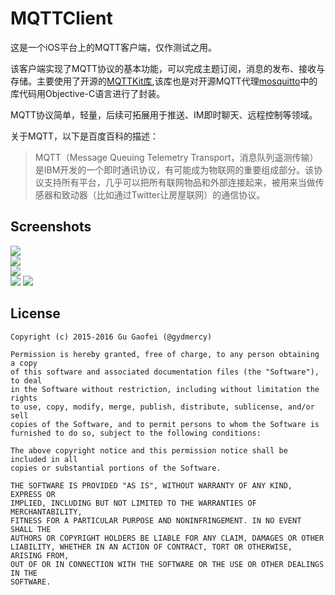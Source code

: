 # MQTTClient

这是一个iOS平台上的MQTT客户端，仅作测试之用。

该客户端实现了MQTT协议的基本功能，可以完成主题订阅，消息的发布、接收与存储。主要使用了开源的[MQTTKit库](https://github.com/mobile-web-messaging/MQTTKit.git),该库也是对开源MQTT代理[mosquitto](http://mosquitto.org/)中的库代码用Objective-C语言进行了封装。

MQTT协议简单，轻量，后续可拓展用于推送、IM即时聊天、远程控制等领域。

关于MQTT，以下是百度百科的描述：
> MQTT（Message Queuing Telemetry Transport，消息队列遥测传输）是IBM开发的一个即时通讯协议，有可能成为物联网的重要组成部分。该协议支持所有平台，几乎可以把所有联网物品和外部连接起来，被用来当做传感器和致动器（比如通过Twitter让房屋联网）的通信协议。



## Screenshots

![](http://7xjlak.com1.z0.glb.clouddn.com/mqttclientIMG_0762.PNG)  
![](http://7xjlak.com1.z0.glb.clouddn.com/mqttclientIMG_0763.PNG)  
![](http://7xjlak.com1.z0.glb.clouddn.com/mqttclientIMG_0764.PNG)  
![](http://7xjlak.com1.z0.glb.clouddn.com/mqttclientIMG_0766.PNG)
![](http://7xjlak.com1.z0.glb.clouddn.com/mqttclientIMG_0767~~.PNG)


## License


	Copyright (c) 2015-2016 Gu Gaofei (@gydmercy)

	Permission is hereby granted, free of charge, to any person obtaining a copy
	of this software and associated documentation files (the "Software"), to deal
	in the Software without restriction, including without limitation the rights
	to use, copy, modify, merge, publish, distribute, sublicense, and/or sell
	copies of the Software, and to permit persons to whom the Software is
	furnished to do so, subject to the following conditions:

	The above copyright notice and this permission notice shall be included in all
	copies or substantial portions of the Software.

	THE SOFTWARE IS PROVIDED "AS IS", WITHOUT WARRANTY OF ANY KIND, EXPRESS OR
	IMPLIED, INCLUDING BUT NOT LIMITED TO THE WARRANTIES OF MERCHANTABILITY,
	FITNESS FOR A PARTICULAR PURPOSE AND NONINFRINGEMENT. IN NO EVENT SHALL THE
	AUTHORS OR COPYRIGHT HOLDERS BE LIABLE FOR ANY CLAIM, DAMAGES OR OTHER
	LIABILITY, WHETHER IN AN ACTION OF CONTRACT, TORT OR OTHERWISE, ARISING FROM,
	OUT OF OR IN CONNECTION WITH THE SOFTWARE OR THE USE OR OTHER DEALINGS IN THE
	SOFTWARE.